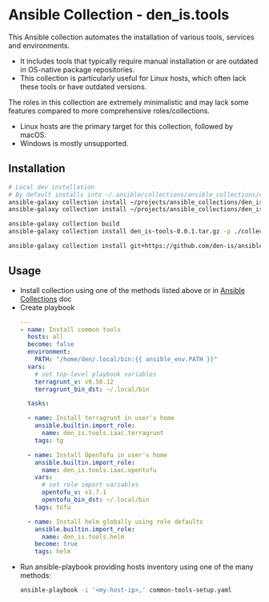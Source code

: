 # Ansible Collection - den_is.tools

This Ansible collection automates the installation of various tools, services and environments.

- It includes tools that typically require manual installation or are outdated in OS-native package repositories.
- This collection is particularly useful for Linux hosts, which often lack these tools or have outdated versions.

The roles in this collection are extremely minimalistic and may lack some features compared to more comprehensive roles/collections.

- Linux hosts are the primary target for this collection, followed by macOS.
- Windows is mostly unsupported.

## Installation

```sh
# Local dev installation
# By default installs into ~/.ansible/collections/ansible_collections/den_is/tools
ansible-galaxy collection install ~/projects/ansible_collections/den_is/tools
ansible-galaxy collection install ~/projects/ansible_collections/den_is/tools --upgrade

ansible-galaxy collection build
ansible-galaxy collection install den_is-tools-0.0.1.tar.gz -p ./collections

ansible-galaxy collection install git+https://github.com/den-is/ansible-collection-tools.git
```

## Usage
- Install collection using one of the methods listed above or in [Ansible Collections](https://docs.ansible.com/ansible/latest/collections_guide/collections_installing.html) doc
- Create playbook
  ```yaml
  ---
  - name: Install common tools
    hosts: all
    become: false
    environment:
      PATH: "/home/den/.local/bin:{{ ansible_env.PATH }}"
    vars:
      # set top-level playbook variables
      terragrunt_v: v0.58.12
      terragrunt_bin_dst: ~/.local/bin

    tasks:

    - name: Install terragrunt in user's home
      ansible.builtin.import_role:
        name: den_is.tools.iaac.terragrunt
      tags: tg

    - name: Install OpenTofu in user's home
      ansible.builtin.import_role:
        name: den_is.tools.iaac.opentofu
      vars:
        # set role import variables
        opentofu_v: v1.7.1
        opentofu_bin_dst: ~/.local/bin
      tags: tofu

    - name: Install helm globally using role defaults
      ansible.builtin.import_role:
        name: den_is.tools.helm
      become: true
      tags: helm
  ```
- Run ansible-playbook providing hosts inventory using one of the many methods:
  ```sh
  ansible-playbook -i '<my-host-ip>,' common-tools-setup.yaml
  ```
